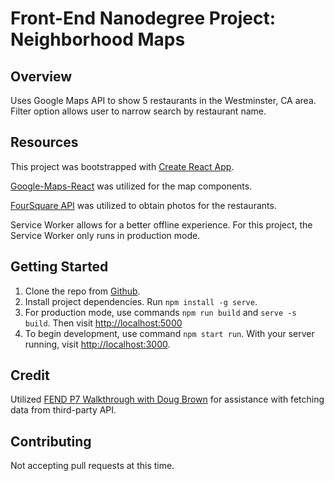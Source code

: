 # Front-End Nanodegree Project: Neighborhood Maps

## Overview
Uses Google Maps API to show 5 restaurants in the Westminster, CA area. Filter option allows user to narrow search by restaurant name.

## Resources

This project was bootstrapped with [Create React App](https://github.com/facebook/create-react-app).

[Google-Maps-React](https://github.com/fullstackreact/google-maps-react) was utilized for the map components.

[FourSquare API](https://developer.foursquare.com/) was utilized to obtain photos for the restaurants.

Service Worker allows for a better offline experience. For this project, the Service Worker only runs in production mode.

## Getting Started
1. Clone the repo from [Github](https://github.com/aileneh2020/Neighborhood-Maps.git).
2. Install project dependencies. Run `npm install -g serve`.
3. For production mode, use commands `npm run build` and `serve -s build`. Then visit [http://localhost:5000](http://localhost:5000)
4. To begin development, use command `npm start run`. With your server running, visit [http://localhost:3000](http://localhost:3000).

## Credit
Utilized [FEND P7 Walkthrough with Doug Brown](https://youtu.be/NVAVLCJwAAo) for assistance with fetching data from third-party API.

## Contributing
Not accepting pull requests at this time.
